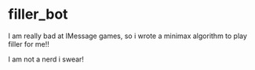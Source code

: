 # filler_bot

I am really bad at IMessage games, so i wrote a minimax algorithm to play filler for me!!

I am not a nerd i swear!
